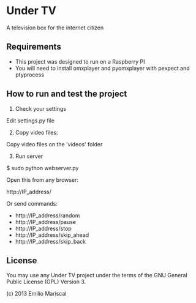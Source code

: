 # Under TV

A television box for the internet citizen 

## Requirements

* This project was designed to run on a Raspberry PI
* You will need to install omxplayer and pyomxplayer with pexpect and ptyprocess

## How to run and test the project

1) Check your settings

Edit settings.py file

2) Copy video files:

Copy video files on the 'videos' folder

3) Run server

$ sudo python webserver.py

Open this from any browser:

http://IP_address/

Or send commands:

* http://IP_address/random
* http://IP_address/pause
* http://IP_address/stop
* http://IP_address/skip_ahead
* http://IP_address/skip_back

## License

You may use any Under TV project under the terms of the GNU General Public License (GPL) Version 3.

(c) 2013 Emilio Mariscal
